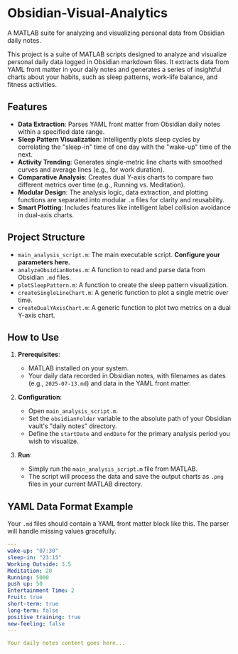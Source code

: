 # Obsidian-Visual-Analytics
A MATLAB suite for analyzing and visualizing personal data from Obsidian daily notes.

This project is a suite of MATLAB scripts designed to analyze and visualize personal daily data logged in Obsidian markdown files. It extracts data from YAML front matter in your daily notes and generates a series of insightful charts about your habits, such as sleep patterns, work-life balance, and fitness activities.

## Features

-   **Data Extraction**: Parses YAML front matter from Obsidian daily notes within a specified date range.
-   **Sleep Pattern Visualization**: Intelligently plots sleep cycles by correlating the "sleep-in" time of one day with the "wake-up" time of the next.
-   **Activity Trending**: Generates single-metric line charts with smoothed curves and average lines (e.g., for work duration).
-   **Comparative Analysis**: Creates dual Y-axis charts to compare two different metrics over time (e.g., Running vs. Meditation).
-   **Modular Design**: The analysis logic, data extraction, and plotting functions are separated into modular `.m` files for clarity and reusability.
-   **Smart Plotting**: Includes features like intelligent label collision avoidance in dual-axis charts.

## Project Structure

-   `main_analysis_script.m`: The main executable script. **Configure your parameters here.**
-   `analyzeObsidianNotes.m`: A function to read and parse data from Obsidian `.md` files.
-   `plotSleepPattern.m`: A function to create the sleep pattern visualization.
-   `createSingleLineChart.m`: A generic function to plot a single metric over time.
-   `createDualYAxisChart.m`: A generic function to plot two metrics on a dual Y-axis chart.

## How to Use

1.  **Prerequisites**:
    *   MATLAB installed on your system.
    *   Your daily data recorded in Obsidian notes, with filenames as dates (e.g., `2025-07-13.md`) and data in the YAML front matter.

2.  **Configuration**:
    *   Open `main_analysis_script.m`.
    *   Set the `obsidianFolder` variable to the absolute path of your Obsidian vault's "daily notes" directory.
    *   Define the `startDate` and `endDate` for the primary analysis period you wish to visualize.

3.  **Run**:
    *   Simply run the `main_analysis_script.m` file from MATLAB.
    *   The script will process the data and save the output charts as `.png` files in your current MATLAB directory.

## YAML Data Format Example

Your `.md` files should contain a YAML front matter block like this. The parser will handle missing values gracefully.

```yaml
---
wake-up: "07:30"
sleep-in: "23:15"
Working Outside: 3.5
Meditation: 20
Running: 5000
push up: 50
Entertainment Time: 2
Fruit: true
short-term: true
long-term: false
positive training: true
new-feeling: false
---

Your daily notes content goes here...
